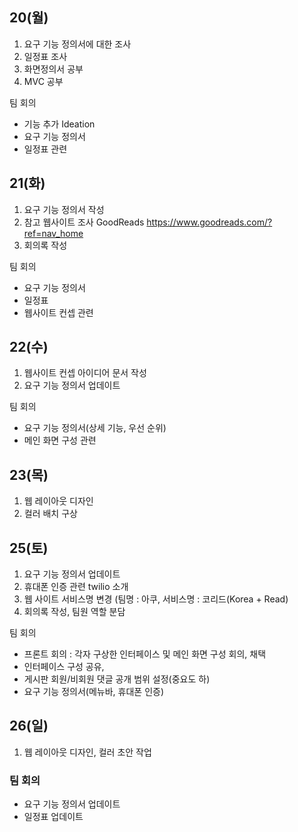 ## 20(월)
1. 요구 기능 정의서에 대한 조사
2. 일정표 조사
3. 화면정의서 공부
4. MVC 공부

팀 회의 
* 기능 추가 Ideation 
* 요구 기능 정의서
* 일정표 관련 

## 21(화)
1. 요구 기능 정의서 작성
2. 참고 웹사이트 조사 GoodReads <https://www.goodreads.com/?ref=nav_home>
3. 회의록 작성

팀 회의 
* 요구 기능 정의서
* 일정표
* 웹사이트 컨셉 관련 

## 22(수)
1. 웹사이트 컨셉 아이디어 문서 작성
2. 요구 기능 정의서 업데이트

팀 회의 
* 요구 기능 정의서(상세 기능, 우선 순위) 
* 메인 화면 구성 관련

## 23(목)
1. 웹 레이아웃 디자인
2. 컬러 배치 구상

## 25(토)
1. 요구 기능 정의서 업데이트
2. 휴대폰 인증 관련 twilio 소개
3. 웹 사이트 서비스명 변경 (팀명 : 아쿠, 서비스명 : 코리드(Korea + Read)
4. 회의록 작성, 팀원 역할 분담

팀 회의 
* 프론트 회의 : 각자 구상한 인터페이스 및 메인 화면 구성 회의, 채택
* 인터페이스 구성 공유, 
* 게시판 회원/비회원 댓글 공개 범위 설정(중요도 하) 
* 요구 기능 정의서(메뉴바, 휴대폰 인증)

## 26(일) 
1. 웹 레이아웃 디자인, 컬러 초안 작업

### 팀 회의
* 요구 기능 정의서 업데이트
* 일정표 업데이트
